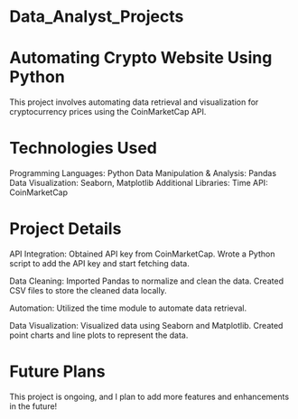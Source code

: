 # Data_Analyst_Projects
# Automating Crypto Website Using Python

This project involves automating data retrieval and visualization for cryptocurrency prices using the CoinMarketCap API.

# Technologies Used

Programming Languages: Python
Data Manipulation & Analysis: Pandas
Data Visualization: Seaborn, Matplotlib
Additional Libraries: Time
API: CoinMarketCap

# Project Details

API Integration:
Obtained API key from CoinMarketCap.
Wrote a Python script to add the API key and start fetching data.

Data Cleaning:
Imported Pandas to normalize and clean the data.
Created CSV files to store the cleaned data locally.

Automation:
Utilized the time module to automate data retrieval.

Data Visualization:
Visualized data using Seaborn and Matplotlib.
Created point charts and line plots to represent the data.

# Future Plans
This project is ongoing, and I plan to add more features and enhancements in the future!
